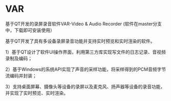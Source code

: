 # VAR
基于QT开发的录屏录音软件VAR-Video & Audio Recorder
(软件在master分支中，下载即可安装使用）

基于QT开发了具有多设备录屏录音功能并支持实时预览和实时渲染的软件。

1）基于QT设计了软件UI操作界面，利用第三方库实现写文件的日志记录、音视频录制及编码；

2）基于Windows的系统API实现了声音的采样功能，将采样得到的PCM音频字节流编码并封装；

3）支持桌面屏幕、摄像头等设备的录屏以及麦克风、扬声器等设备的录音功能，并实现了实时预览、实时渲染。
